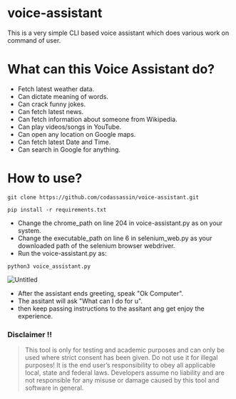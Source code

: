 # voice-assistant
This is a very simple CLI based voice assistant which does various work on command of user.

# What can this Voice Assistant do?
* Fetch latest weather data.
* Can dictate meaning of words.
* Can crack funny jokes.
* Can fetch latest news.
* Can fetch information about someone from Wikipedia.
* Can play videos/songs in YouTube.
* Can open any location on Google maps.
* Can fetch latest Date and Time.
* Can search in Google for anything.

# How to use?
```
git clone https://github.com/codassassin/voice-assistant.git
```
```
pip install -r requirements.txt
```
* Change the chrome_path on line 204 in voice-assistant.py as on your system.
* Change the executable_path on line 6 in selenium_web.py as your downloaded path of the selenium browser webdriver.
* Run the voice-assistant.py as:
```
python3 voice_assistant.py
```

![Untitled](https://user-images.githubusercontent.com/55107082/127023689-c7d76679-d0d5-4e30-802d-8650db1b4676.png)
<br/>
* After the assistant ends greeting, speak "Ok Computer".
* The assitant will ask "What can I do for u".
* then keep passing instructions to the assitant ang get enjoy the experience.


### Disclaimer !!

> This tool is only for testing and academic purposes and can only be used where strict consent has been given. Do not use it for
> illegal purposes! It is the end user’s responsibility to obey all applicable local, state and federal laws. Developers assume no
> liability and are not responsible for any misuse or damage caused by this tool and software in general.

